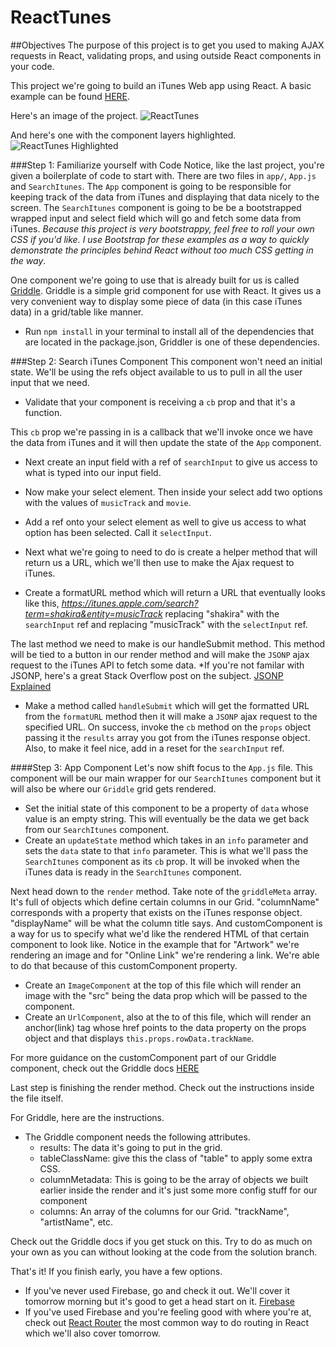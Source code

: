 ReactTunes
============

##Objectives
The purpose of this project is to get you used to making AJAX requests in React, validating props, and using outside React components in your code.

This project we're going to build an iTunes Web app using React. A basic example can be found [HERE](http://reactweek.com/projects/reactTunes). 

Here's an image of the project. 
![ReactTunes](http://tylermcginnis.com/ReactWeek/react-tunes.png)

And here's one with the component layers highlighted.
![ReactTunes Highlighted](http://tylermcginnis.com/ReactWeek/react-tunes-components.png)

###Step 1: Familiarize yourself with Code
Notice, like the last project, you're given a boilerplate of code to start with. There are two files in ```app/```, ```App.js``` and ```SearchItunes```. The ```App``` component is going to be responsible for keeping track of the data from iTunes and displaying that data nicely to the screen. The ```SearchItunes``` component is going to be be a bootstrapped wrapped input and select field which will go and fetch some data from iTunes. *Because this project is very bootstrappy, feel free to roll your own CSS if you'd like. I use Bootstrap for these examples as a way to quickly demonstrate the principles behind React without too much CSS getting in the way*.

One component we're going to use that is already built for us is called [Griddle](http://dynamictyped.github.io/Griddle/). Griddle is a simple grid component for use with React. It gives us a very convenient way to display some piece of data (in this case iTunes data) in a grid/table like manner. 

* Run ```npm install``` in your terminal to install all of the dependencies that are located in the package.json, Griddler is one of these dependencies. 

###Step 2: Search iTunes Component
This component won't need an initial state. We'll be using the refs object available to us to pull in all the user input that we need.

* Validate that your component is receiving a ```cb``` prop and that it's a function.

This ```cb``` prop we're passing in is a callback that we'll invoke once we have the data from iTunes and it will then update the state of the ```App``` component.

* Next create an input field with a ref of ```searchInput``` to give us access to what is typed into our input field.

* Now make your select element. Then inside your select add two options with the values of ```musicTrack``` and ```movie```.

* Add a ref onto your select element as well to give us access to what option has been selected. Call it ```selectInput```.

* Next what we're going to need to do is create a helper method that will return us a URL, which we'll then use to make the Ajax request to iTunes.

* Create a formatURL method which will return a URL that eventually looks like this, *https://itunes.apple.com/search?term=shakira&entity=musicTrack* replacing "shakira" with the ```searchInput``` ref and replacing "musicTrack" with the ```selectInput``` ref.

The last method we need to make is our handleSubmit method. This method will be tied to a button in our render method and will make the ```JSONP``` ajax request to the iTunes API to fetch some data. *If you're not familar with JSONP, here's a great Stack Overflow post on the subject. [JSONP Explained](http://stackoverflow.com/questions/2067472/what-is-jsonp-all-about)

* Make a method called ```handleSubmit``` which will get the formatted URL from the ```formatURL``` method then it will make a ```JSONP``` ajax request to the specified URL. On success, invoke the ```cb``` method on the ```props``` object passing it the ```results``` array you got from the iTunes response object. Also, to make it feel nice, add in a reset for the ```searchInput``` ref.

####Step 3: App Component
Let's now shift focus to the ```App.js``` file. This component will be our main wrapper for our ```SearchItunes``` component but it will also be where our ```Griddle``` grid gets rendered. 

* Set the initial state of this component to be a property of ```data``` whose value is an empty string. This will eventually be the data we get back from our ```SearchItunes``` component.
* Create an ```updateState``` method which takes in an ```info``` parameter and sets the ```data``` state to that ```info``` parameter. This is what we'll pass the ```SearchItunes``` component as its ```cb``` prop. It will be invoked when the iTunes data is ready in the ```SearchItunes``` component.

Next head down to the ```render``` method. Take note of the ```griddleMeta``` array. It's full of objects which define certain columns in our Grid. "columnName" corresponds with a property that exists on the iTunes response object. "displayName" will be what the column title says. And customComponent is a way for us to specify what we'd like the rendered HTML of that certain component to look like. Notice in the example that for "Artwork" we're rendering an image and for "Online Link" we're rendering a link. We're able to do that because of this customComponent property.

* Create an ```ImageComponent``` at the top of this file which will render an image with the "src" being the data prop which will be passed to the component.
* Create an ```UrlComponent```, also at the to of this file, which will render an anchor(link) tag whose href points to the data property on the props object and that displays ```this.props.rowData.trackName```.

For more guidance on the customComponent part of our Griddle component, check out the Griddle docs [HERE](http://dynamictyped.github.io/Griddle/customization.html#customColumns)

Last step is finishing the render method. Check out the instructions inside the file itself. 

For Griddle, here are the instructions. 
  * The Griddle component needs the following attributes.
    - results: The data it's going to put in the grid.
    - tableClassName: give this the class of "table" to apply some extra CSS.
    - columnMetadata: This is going to be the array of objects we built earlier inside the render and it's just some more config stuff for our component
    - columns: An array of the columns for our Grid. "trackName", "artistName", etc.

Check out the Griddle docs if you get stuck on this. Try to do as much on your own as you can without looking at the code from the solution branch.
  
That's it! If you finish early, you have a few options.
  - If you've never used Firebase, go and check it out. We'll cover it tomorrow morning but it's good to get a head start on it. [Firebase](https://www.firebase.com/)
  - If you've used Firebase and you're feeling good with where you're at, check out [React Router](https://github.com/rackt/react-router) the most common way to do routing in React which we'll also cover tomorrow. 
